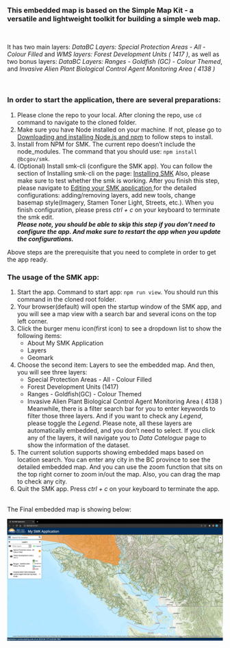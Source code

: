 ### This embedded map is based on the Simple Map Kit - a versatile and lightweight toolkit for building a simple web map.  
&nbsp;  

It has two main layers: *DataBC Layers: Special Protection Areas - All - Colour Filled* and *WMS layers: Forest Development Units ( 1417 )*, as well as two bonus layers: *DataBC Layers: Ranges - Goldfish (GC) - Colour Themed*, and *Invasive Alien Plant Biological Control Agent Monitoring Area ( 4138 )*

&nbsp;

### In order to start the application, there are several preparations:  
1. Please clone the repo to your local. After cloning the repo, use `cd` command to navigate to the cloned folder.  
2. Make sure you have Node installed on your machine. If not, please go to [Downloading and installing Node.js and npm](https://docs.npmjs.com/downloading-and-installing-node-js-and-npm) to follow steps to install.  
3. Install from NPM for SMK. The current repo doesn’t include the node_modules. The command that you should use: `npm install @bcgov/smk`.  
4. (Optional) Install smk-cli (configure the SMK app). You can follow the section of Installing smk-cli on the page: [Installing SMK](https://bcgov.github.io/smk/docs/installation) Also, please make sure to test whether the smk is working. After you finish this step, please navigate to [Editing your SMK application
](https://bcgov.github.io/smk-cli/edit-an-app.html) for the detailed configurations: adding/removing layers, add new tools, change basemap style(Imagery, Stamen Toner Light, Streets, etc.). When you finish configuration, please press *ctrl + c* on your keyboard to terminate the smk edit.  
***Please note, you should be able to skip this step if you don’t need to configure the app. And make sure to restart the app when you update the configurations.***  

Above steps are the prerequisite that you need to complete in order to get the app ready.  
### The usage of the SMK app:  
1. Start the app. Command to start app: `npm run view`. You should run this command in the cloned root folder.  
2. Your browser(default) will open the startup window of the SMK app, and you will see a map view with a search bar and several icons on the top left corner.  
3. Click the burger menu icon(first icon) to see a dropdown list to show the following items:  
    * About My SMK Application  
    * Layers  
    * Geomark
4. Choose the second item: Layers to see the embedded map. And then, you will see three layers:
   * Special Protection Areas - All - Colour Filled
   * Forest Development Units (1417)
   * Ranges - Goldfish(GC) - Colour Themed
   * Invasive Alien Plant Biological Control Agent Monitoring Area ( 4138 )  
Meanwhile, there is a filter search bar for you to enter keywords to filter those three layers. And if you want to check any *Legend*, please toggle the *Legend*. Please note, all these layers are automatically embedded, and you don’t need to select. If you click any of the layers, it will navigate you to *Data Catelogue* page to show the information of the dataset.  
1. The current solution supports showing embedded maps based on location search. You can enter any city in the BC province to see the detailed embedded map. And you can use the zoom function that sits on the top right corner to zoom in/out the map. Also, you can drag the map to check any city.  
2. Quit the SMK app. Press *ctrl + c* on your keyboard to terminate the app.  
&nbsp;  

The Final embedded map is showing below:  

![SMK_embedded_map](SMK_embedded_map.jpg)

